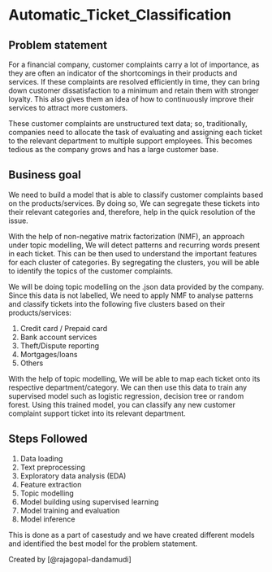 # Automatic_Ticket_Classification

## Problem statement
For a financial company, customer complaints carry a lot of importance, as they are often an indicator of the shortcomings in their products and services. If these complaints are resolved efficiently in time, they can bring down customer dissatisfaction to a minimum and retain them with stronger loyalty. This also gives them an idea of how to continuously improve their services to attract more customers. 

These customer complaints are unstructured text data; so, traditionally, companies need to allocate the task of evaluating and assigning each ticket to the relevant department to multiple support employees. This becomes tedious as the company grows and has a large customer base. 

## Business goal
We need to build a model that is able to classify customer complaints based on the products/services. By doing so, We can segregate these tickets into their relevant categories and, therefore, help in the quick resolution of the issue.

With the help of non-negative matrix factorization (NMF), an approach under topic modelling, We will detect patterns and recurring words present in each ticket. This can be then used to understand the important features for each cluster of categories. By segregating the clusters, you will be able to identify the topics of the customer complaints. 

We will be doing topic modelling on the .json data provided by the company. Since this data is not labelled, We need to apply NMF to analyse patterns and classify tickets into the following five clusters based on their products/services:

1. Credit card / Prepaid card
2. Bank account services
3. Theft/Dispute reporting
4. Mortgages/loans
5. Others 

With the help of topic modelling, We will be able to map each ticket onto its respective department/category. We can then use this data to train any supervised model such as logistic regression, decision tree or random forest. Using this trained model, you can classify any new customer complaint support ticket into its relevant department.

## Steps Followed
1. Data loading
2. Text preprocessing
3. Exploratory data analysis (EDA)
4. Feature extraction
5. Topic modelling 
6. Model building using supervised learning
7. Model training and evaluation
8. Model inference

This is done as a part of casestudy and we have created different models and identified the best model for the problem statement.

Created by [@rajagopal-dandamudi]
